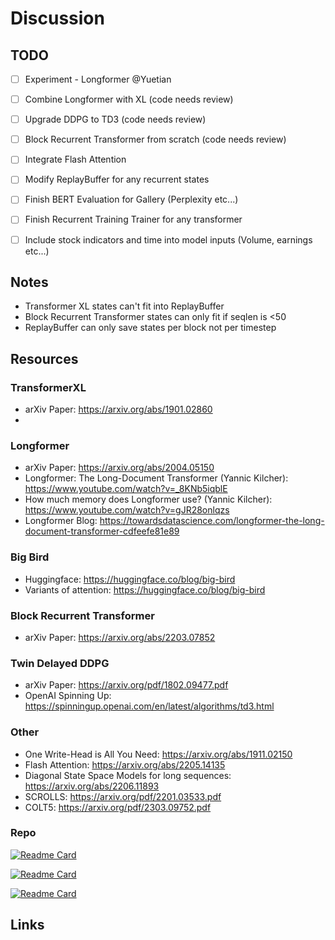 # Discussion


## TODO
 - [ ] Experiment - Longformer @Yuetian
 
 - [ ] Combine Longformer with XL (code needs review)
 - [ ] Upgrade DDPG to TD3 (code needs review)
 - [ ] Block Recurrent Transformer from scratch (code needs review)
 
 - [ ] Integrate Flash Attention
 - [ ] Modify ReplayBuffer for any recurrent states
 - [ ] Finish BERT Evaluation for Gallery (Perplexity etc...)
 - [ ] Finish Recurrent Training Trainer for any transformer
 - [ ] Include stock indicators and time into model inputs (Volume, earnings etc...)

## Notes

 - Transformer XL states can't fit into ReplayBuffer
 - Block Recurrent Transformer states can only fit if seqlen is <50
 - ReplayBuffer can only save states per block not per timestep

## Resources


### TransformerXL
 - arXiv Paper: https://arxiv.org/abs/1901.02860
 - 

### Longformer
 - arXiv Paper: https://arxiv.org/abs/2004.05150
 - Longformer: The Long-Document Transformer (Yannic Kilcher): https://www.youtube.com/watch?v=_8KNb5iqblE
 - How much memory does Longformer use? (Yannic Kilcher): https://www.youtube.com/watch?v=gJR28onlqzs
 - Longformer Blog: https://towardsdatascience.com/longformer-the-long-document-transformer-cdfeefe81e89


### Big Bird
 - Huggingface: https://huggingface.co/blog/big-bird
 - Variants of attention: https://huggingface.co/blog/big-bird


### Block Recurrent Transformer
 - arXiv Paper: https://arxiv.org/abs/2203.07852


### Twin Delayed DDPG
 - arXiv Paper: https://arxiv.org/pdf/1802.09477.pdf
 - OpenAI Spinning Up: https://spinningup.openai.com/en/latest/algorithms/td3.html


### Other
 - One Write-Head is All You Need: https://arxiv.org/abs/1911.02150
 - Flash Attention: https://arxiv.org/abs/2205.14135
 - Diagonal State Space Models for long sequences: https://arxiv.org/abs/2206.11893
 - SCROLLS: https://arxiv.org/pdf/2201.03533.pdf
 - COLT5: https://arxiv.org/pdf/2303.09752.pdf

### Repo

 [![Readme Card](https://github-readme-stats.vercel.app/api/pin/?username=augustwester&repo=transformer-xl)](https://github.com/augustwester/transformer-xl)

 [![Readme Card](https://github-readme-stats.vercel.app/api/pin/?username=lucidrains&repo=block-recurrent-transformer-pytorch)](https://github.com/lucidrains/block-recurrent-transformer-pytorch)
 
 [![Readme Card](https://github-readme-stats.vercel.app/api/pin/?username=allenai&repo=longformer)](https://github.com/allenai/longformer)


## Links

